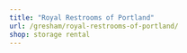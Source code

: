 ```yaml
---
title: "Royal Restrooms of Portland"
url: /gresham/royal-restrooms-of-portland/
shop: storage rental
---
```

